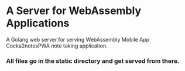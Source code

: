 # A Server for WebAssembly Applications

A Golang web server for serving WebAssembly Mobile App Cocka2notesPWA note taking application.

### All files go in the static directory and get served from there.